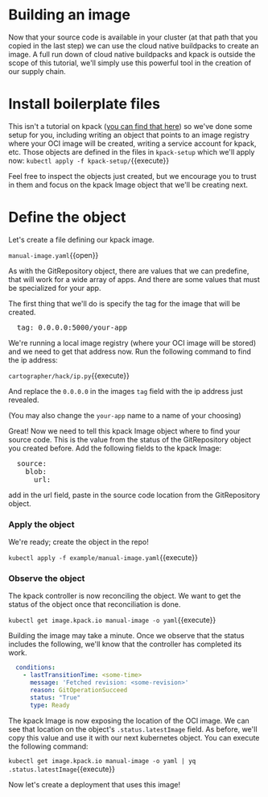 # Building an image

Now that your source code is available in your cluster (at that path that you
copied in the last step) we can use the cloud native buildpacks to create an
image. A full run down of cloud native buildpacks and kpack is outside the
scope of this tutorial, we'll simply use this powerful tool in the creation
of our supply chain.

# Install boilerplate files

This isn't a tutorial on kpack
([you can find that here](https://github.com/pivotal/kpack/blob/main/docs/tutorial.md))
so we've done some setup for you, including writing an object that points to an
image registry where your OCI image will be created, writing a service account
for kpack, etc. Those objects are defined in the files in `kpack-setup`
which we'll apply now:
`kubectl apply -f kpack-setup/`{{execute}}

Feel free to inspect the objects just created, but we encourage you to trust
in them and focus on the kpack Image object that we'll be creating next.

# Define the object

Let's create a file defining our kpack image.

`manual-image.yaml`{{open}}

As with the GitRepository object, there are values that we can predefine,
that will work for a wide array of apps. And there are some values that must
be specialized for your app.

The first thing that we'll do is specify the tag for the image that will be
created.

<pre class="file" data-filename="manual-image.yaml" data-target="append">
  tag: 0.0.0.0:5000/your-app</pre>

We're running a local image registry (where your OCI image will be stored)
and we need to get that address now. Run the following command to find the
ip address:

`cartographer/hack/ip.py`{{execute}}

And replace the `0.0.0.0` in the images `tag` field with the ip address just
revealed.

(You may also change the `your-app` name to a name of your choosing)

Great! Now we need to tell this kpack Image object where to find your source
code. This is the value from the status of the GitRepository object you
created before. Add the following fields to the kpack Image:

<pre class="file" data-filename="manual-image.yaml" data-target="append">
  source:
    blob:
      url: </pre>

add in the url field, paste in the source code location from the
GitRepository object.

### Apply the object

We're ready; create the object in the repo!

`kubectl apply -f example/manual-image.yaml`{{execute}}

### Observe the object

The kpack controller is now reconciling the object. We want to get the
status of the object once that reconciliation is done.

`kubectl get image.kpack.io manual-image -o yaml`{{execute}}

Building the image may take a minute. Once we observe that the status includes
the following, we'll know that the controller has completed its work.

```yaml
  conditions:
    - lastTransitionTime: <some-time>
      message: 'Fetched revision: <some-revision>'
      reason: GitOperationSucceed
      status: "True"
      type: Ready
```

The kpack Image is now exposing the location of the OCI image. We can see
that location on the object's `.status.latestImage` field. As before, we'll
copy this value and use it with our next kubernetes object. You can execute
the following command:

`kubectl get image.kpack.io manual-image -o yaml | yq .status.latestImage`{{execute}}

Now let's create a deployment that uses this image!
